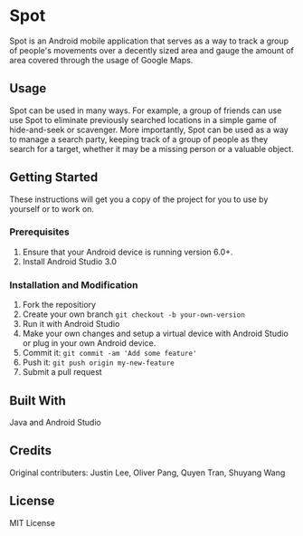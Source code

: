 # Spot
Spot is an Android mobile application that serves as a way to track a group of people's movements over a decently sized area and gauge the amount of area covered through the usage of Google Maps.
## Usage
Spot can be used in many ways. For example, a group of friends can use use Spot to eliminate previously searched locations in a simple game of hide-and-seek or scavenger. More importantly, Spot can be used as a way to manage a search party, keeping track of a group of people as they search for a target, whether it may be a missing person or a valuable object.
## Getting Started
These instructions will get you a copy of the project for you to use by yourself or to work on.
### Prerequisites
1. Ensure that your Android device is running version 6.0+.
2. Install Android Studio 3.0
### Installation and Modification
1. Fork the repositiory
2. Create your own branch `git checkout -b your-own-version`
3. Run it with Android Studio
4. Make your own changes and setup a virtual device with Android Studio or plug in your own Android device.
5. Commit it: `git commit -am 'Add some feature'`
6. Push it: `git push origin my-new-feature`
7. Submit a pull request
## Built With
Java and Android Studio

## Credits
Original contributers: Justin Lee, Oliver Pang, Quyen Tran, Shuyang Wang
## License 
MIT License
